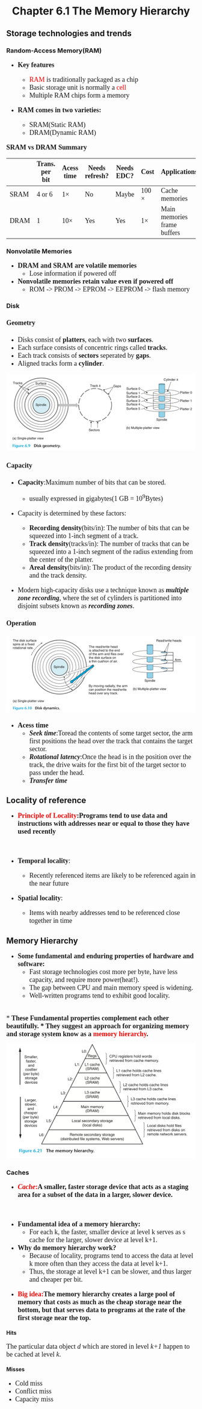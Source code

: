 # <center> Chapter 6.1 The Memory Hierarchy

## Storage technologies and trends

### Random-Access Memory(RAM)
<font size =4.5 face="Consolas">

* **Key features**
  * <font color='red'>RAM </font>is traditionally packaged as a chip
  * Basic storage unit is normally a <font color = 'red'>cell</font>
  * Multiple RAM chips form a memory

* **RAM comes in two varieties:**
  * SRAM(Static RAM)
  * DRAM(Dynamic RAM)

**SRAM vs DRAM Summary**

||Trans.<br/>per bit|Acess<br/>time|Needs refresh?|Needs EDC?|Cost|Applications|
|-|-|-|-|-|-|-|
|SRAM|4 or 6|1$\times$|No|Maybe|100 $\times$ |Cache memories|
|DRAM|1|10$\times$|Yes|Yes|1$\times$|Main memories frame buffers

</font>

### Nonvolatile Memories
<font size =4.5 face="Consolas">

* **DRAM and SRAM are volatile memories**
  * Lose information if powered off
* **Nonvolatile memories retain value even if powered off**
  * ROM -> PROM -> EPROM -> EEPROM -> flash memory
</font>

### Disk 
<font size =4.5 face="Consolas">

#### Geometry
* Disks consist of **platters**, each with two **surfaces**.
* Each surface consists of concentric rings called **tracks**.
* Each track consists of **sectors** seperated by **gaps**.
* Aligned tracks form a **cylinder**.
  
![](./Pictures/6/Disk%20Geometry.png)

#### Capacity
* **Capacity**:Maximum number of bits that can be stored.
  * usually expressed in gigabytes(1 GB = $10^9$Bytes)
* Capacity is determined by these factors:
  * **Recording density**(bits/in): The number of bits that can be squeezed into 1-inch segment of a track.
  * **Track density**(tracks/in): The number of tracks that can be squeezed into a 1-inch segment of the radius extending from the center of the platter.
  * **Areal density**(bits/in): The product of the recording density and the track density.

* Modern high-capacity disks use a technique known as ***multiple zone recording***, where the set of cylinders is partitioned into disjoint subsets known as ***recording zones***.
 
 #### Operation

![](./Pictures/6/Disk%20Operation.png)
* **Acess time**
  * ***Seek time***:Toread the contents of some target sector, the arm first positions the head over the track that contains the target sector.
  * ***Rotational latency***:Once the head is in the position over the track, the drive waits for the first bit of the target sector to pass under the head.
  * ***Transfer time***
</font>

## Locality of reference
<font size =4.5 face="Consolas">
<b>

* <font color ='red'>Principle of Locality</font>:Programs tend to use data and instructions with addresses near or equal to those they have used recently</b>
<br/>

* **Temporal locality**:
  * Recently referenced items are likely to be referenced again in the near future

* **Spatial locality**:
   * Items with nearby addresses tend to be referenced close together in time
</font>

## Memory Hierarchy
<font size =4.5 face="Consolas">

* <b>Some fundamental and enduring properties of hardware and software:</b>
  * Fast storage technologies cost more per byte, have less capacity, and require more power(heat!).
  * The gap between CPU and main memory speed is widening.
  * Well-written programs tend to exhibit good locality.
<br/>
* <b>These Fundamental properties complement each other beautifully.
* They suggest an approach for organizing memory and storage system know as a <font color ='red'>memory hierarchy</font>.

![](./Pictures/6/The%20memory%20hierarchy.png)
</font></b>

### Caches
<font size =4.5 face="Consolas">
<font color='red'>
<b>

* *Cache*:</font>A smaller, faster storage device that acts as a staging area for a subset of the data in a larger, slower device.
<br/>

* Fundamental idea of  a memory hierarchy:
  * </b>For each k, the faster, smaller device at level k serves as s cache for the larger, slower device at level k+1.
* <b>Why do memory hierarchy work?
  * </b>Because of locality, programs tend to access the data at level k more often than they access the data at level k+1.
  * Thus, the storage at level k+1 can be slower, and thus larger and cheaper per bit.

<bs/>

* <font color ='red'><b>Big idea:</font>The memory hierarchy creates a large pool of memory that costs as much as  the cheap storage near the bottom, but that serves data to programs at the rate of the first storage near the top. 

</font></b>

#### Hits
<font size =4.5 face="Consolas">

The particular data object *d* which are stored in level *k+1* happen to be cached at level *k*.
</font>

#### Misses
<font size =4.5 face="Consolas">

* Cold miss
* Conflict miss 
* Capacity miss
  </font>